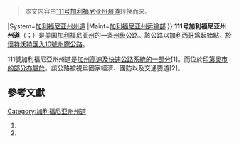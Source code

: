 > 本文内容由[111号加利福尼亚州州道](https://zh.wikipedia.org/wiki/111号加利福尼亚州州道)转换而来。


</ref> |System=[加利福尼亚州州道](https://zh.wikipedia.org/wiki/加利福尼亚州州道 "wikilink") |Maint=[加利福尼亚州运输部](https://zh.wikipedia.org/wiki/加利福尼亚州运输部 "wikilink") }} **111号加利福尼亚州州道**（；）是[美国](../Page/美国.md "wikilink")[加利福尼亚州](../Page/加利福尼亚州.md "wikilink")的一条[州级公路](https://zh.wikipedia.org/wiki/州级公路 "wikilink")。該公路以[加利西哥](../Page/加利西哥.md "wikilink")爲起始點，於[懷特沃特匯入](../Page/懷特沃特_\(加利福尼亞州\).md "wikilink")[10號州際公路](../Page/10號州際公路.md "wikilink")。

111號加利福尼亞州州道是[加州高速及快速公路系統的一部分](https://zh.wikipedia.org/wiki/加州高速及快速公路系統 "wikilink")\[1\]。而位於[印第奥市的部分亦屬於](https://zh.wikipedia.org/wiki/印第奥_\(加利福尼亚州\) "wikilink")。該公路被視爲國家經濟、國防以及交通要道\[2\]。

## 參考文獻

[Category:加利福尼亚州州道](https://zh.wikipedia.org/wiki/Category:加利福尼亚州州道 "wikilink")

1.
2.